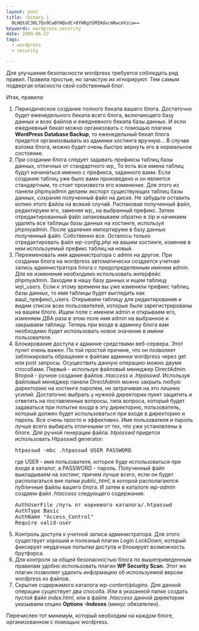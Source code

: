 ```yaml
--- 
layout: post
title: !binary |
  0LHQtdC30L7Qv9Cw0YHQvdC+0YHRgtGMIHdvcmRwcmVzcw==
keywords: wordpress,security
date: 2009-06-27
tags:
  - wordpress
  - security

---
```

Для улучшения безопасности wordpress требуется соблюдать ряд правил. Правила простые, но зачастую их игнорируют. Тем самым подвергая опасности свой собственный блог.

Итак, правила:
<ol>
	<li>Периодическое создание полного бекапа вашего блога. Достаточно будет еженедельного бекапа всего блога, включающего базу данных и всех файлов и ежедневного бекапа базы данных. И если ежедневный бекап можно организовать с помощью плагина <strong>WordPress Database Backup</strong>, то еженедельный бекап блога придется организовывать из админки хостинга вручную... В случае взлома блога, можно будет очень быстро вернуть его в нормальное состояние.</li>
  <li>При создании блога следует задавать префиксы таблиц базы данных, отличных от стандартного wp_
То есть все имена таблиц будут начинаться именно с префикса, заданного вами. Если создание таблиц уже было вами произведено и он является стандартным, то стоит произвести его изменение. Для этого из панели phpmyadmin делаем экспорт существующих таблиц базы данных, сохраняя полученный файл на диске. Не забудьте оставить копию этого файла на всякий случай.
Распаковав полученный файл, редактируем его, заменяя wp_ на выбранный префикс. Затем отредактированный файл запаковываем обратно в zip и начинаем удалять все таблицы базы данных на хостинге, используя phpmyadmin. После удаления импортируем в базу данных полученный файл. Собственно все. Осталось только отредактировать файл <em>wp-config.php</em> на вашем хостинге, изменив в нем используемый префикс таблиц на новый.</li>
	<li>Переименовать имя администратора с admin на другое. При создании блога на
  wordpress автоматически создается учетная запись администратора блога с предопределенным
  именем admin. Для ее изменения необходимо использовать интерфейс phpmyadmin. Заходим в
  нашу базу данных и ищем таблицу wp\_users. Если к этому времени вы уже изменили префикс
  таблиц базы данных, то имя таблицы будет выглядить как ваш\_префикс\_users. Открываем
  таблицу для редактирования и видим список всех пользователей, которые были
  зарегистрированы на вашем блоге. Ищем поле с именем admin и открываем его, изменяем ДВА
  раза в этом поле имя admin на выбранное и закрываем таблицу.
Теперь при входе в админку блога вам необходимо будет использовать новое значение в имени пользователя.</li>
	<li>Блокирование доступа к админке средствами веб-сервера. Этот пункт очень важен. По той простой причине, что он позволяет заблокировать обращение к файлам админки wordpress через get или post запросы.
Осуществить данную операцию можно двумя способами. Первый - используя файловый менеджер DirectAdmin. Второй - ручное создание файлов <em>.htaccess</em> и <em>.htpasswd</em>.
Используя файловый менеджер панели DirectAdmin можно закрыть любую директорию на хостинге паролем, не затрачивая на это лишних усилий. Достаточно выбрать у нужной директории пункт защитить и ответить на поставленные вопросы, типа вопроса, который будет задаваться при попытке входа в эту директорию, пользователь, который должен будет использоваться при входе в директорию и пароль. Все очень просто и эффективно. Имя пользователя и пароль лучше всего выбирать отличными от тех, что уже установлены в блоге.
Для ручной генерации файла <em>.htpasswd</em> придется использовать Htpasswd generator:
<pre>htpasswd -mbc .htpasswd USER PASSWORD</pre>
где USER - имя пользователя, которое буде использоваться при входе в каталог, а PASSWORD - пароль. Полученный файл выкладываем на хостинг, причем лучше всего, если он будет располагаться вне папки <em>public_html</em>, в которой располагаются публичные файлы вашего блога. И затем в каталоге <em>wp-admin</em> создаем файл <em>.htaccess</em> следующего содержания:
<pre>AuthUserFile /путь от корневого каталога/.htpasswd
AuthType Basic
AuthName "Access_Control"
Require valid-user</pre>
</li>
	<li>Контроль доступа к учетной записи администратора. Для этого существует хороший и полезный плагин <em>Login LockDown</em>, который фиксирует неудачные попытки доступа и блокирует возможность брутфорса.</li>
	<li>Для контроля за общей безопасностью блога по вышеприведенным правилам удобно использовать плагин <strong>WP Security Scan.</strong> Этот же плагин позволяет удалить информацию об используемой версии wordpress из файлов.</li>
	<li>Скрытие содержимого каталога <em>wp-content/plugins</em>. Для данной операции существует два способа. Или в указанной папке создать пустой файл <em>index.html</em>, или в файле <em>.htaccess</em> данной директории указываем опцию <strong>Options -Indexes</strong> (минус обязателен).</li>
</ol>
Перечислен тот минимум, который необходим на каждом блоге, организованном с помощью wordpress.
